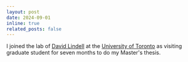 ```yaml
---
layout: post
date: 2024-09-01
inline: true
related_posts: false
---
```


I joined the lab of [David Lindell](https://davidlindell.com/) at the [University of Toronto](https://www.utoronto.ca/) as visiting graduate student for seven months to do my Master's thesis.